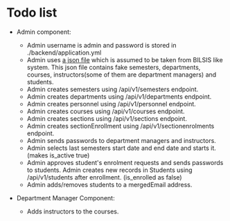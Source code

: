 # Todo list

- Admin component:

  - Admin username is admin and password is stored in ./backend/application.yml
  - Admin uses [a json file](./ices4hu/fromBILSIS.json) which is assumed to be taken from BILSIS like system. This json file contains fake semesters, departments, courses, instructors(some of them are department managers) and students.
  - Admin creates semesters using /api/v1/semesters endpoint.
  - Admin creates departments using /api/v1/departments endpoint.
  - Admin creates personnel using /api/v1/personnel endpoint.
  - Admin creates courses using /api/v1/courses endpoint.
  - Admin creates sections using /api/v1/sections endpoint.
  - Admin creates sectionEnrollment using /api/v1/sectionenrolments endpoint.
  - Admin sends passwords to department managers and instructors.
  - Admin selects last semesters start date and end date and starts it. (makes is_active true)
  - Admin approves student's enrolment requests and sends passwords to students. Admin creates new records in Students using /api/v1/students after enrollment. (is_enrolled as false)
  - Admin adds/removes students to a mergedEmail address.

- Department Manager Component:
  - Adds instructors to the courses.

